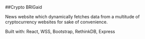 ##Crypto BRIGaid

News website which dynamically fetches data from a multitude of cryptocurrency websites for sake of convenience.

Built with:
React, WSS, Bootstrap, RethinkDB, Express
